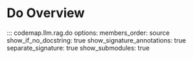 # Do Overview

::: codemap.llm.rag.do
    options:
      members_order: source
      show_if_no_docstring: true
      show_signature_annotations: true
      separate_signature: true
      show_submodules: true

